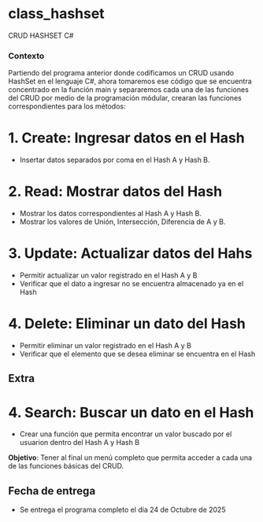 # class_hashset
 CRUD HASHSET C#

### Contexto
Partiendo del programa anterior donde codificamos un CRUD usando HashSet en el lenguaje C#, ahora tomaremos ese código que se encuentra concentrado en la función main y separaremos cada una de las funciones del CRUD por medio de la programación módular, crearan las funciones correspondientes para los métodos:

# 1. Create: Ingresar datos en el Hash
- Insertar datos separados por coma en el Hash A y Hash B.

# 2. Read: Mostrar datos del Hash
- Mostrar los datos correspondientes al Hash A y Hash B.
- Mostrar los valores de Unión, Intersección, Diferencia de A y B.

# 3. Update: Actualizar datos del Hahs
- Permitir actualizar un valor registrado en el Hash A y B
- Verificar que el dato a ingresar no se encuentra almacenado ya en el Hash

# 4. Delete: Eliminar un dato del Hash
- Permitir eliminar un valor registrado en el Hash A y B
- Verificar que el elemento que se desea eliminar se encuentra en el Hash

## Extra

# 4. Search: Buscar un dato en el Hash
- Crear una función que permita encontrar un valor buscado por el usuarion dentro del Hash A y Hash B

**Objetivo**: Tener al final un menú completo que permita acceder a cada una de las funciones básicas del CRUD.

## Fecha de entrega
- Se entrega el programa completo el día 24 de Octubre de 2025
